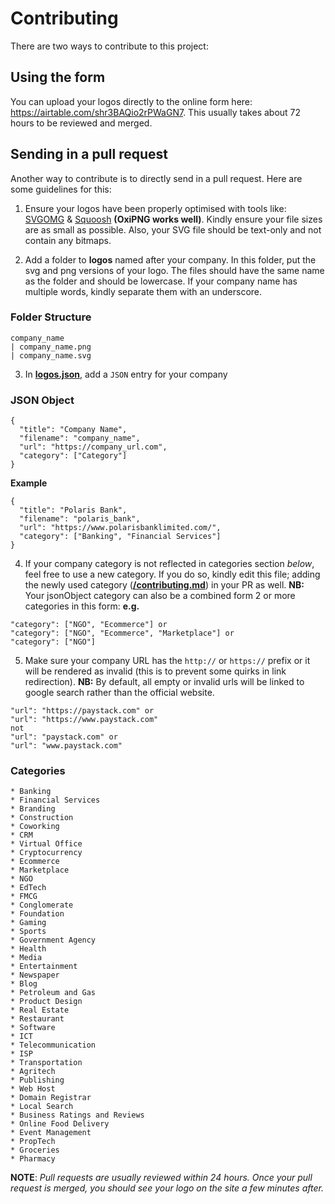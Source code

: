 # Contributing

There are two ways to contribute to this project:

## Using the form
You can upload your logos directly to the online form here: https://airtable.com/shr3BAQio2rPWaGN7. This usually takes about 72 hours to be reviewed and merged.

## Sending in a pull request
Another way to contribute is to directly send in a pull request. Here are some guidelines for this:

1. Ensure your logos have been properly optimised with tools like:
    [SVGOMG](https://jakearchibald.github.io/svgomg/) &
    [Squoosh](https://squoosh.app/) **(OxiPNG works well)**. Kindly ensure your file sizes are as small as possible. Also, your SVG file should be text-only and not contain any bitmaps.

2. Add a folder to **logos** named after your company. In this folder, put the svg and png versions of your logo. The files should have the same name as the folder and should be lowercase. If your company name has multiple words, kindly separate them with an underscore.

### Folder Structure
```
company_name
| company_name.png
| company_name.svg
```

3. In **[logos.json](https://github.com/PaystackHQ/nigerialogos/blob/master/logos.json)**, add a `JSON` entry for your company

### JSON Object
```
{
  "title": "Company Name",
  "filename": "company_name",
  "url": "https://company_url.com",
  "category": ["Category"]
}
```
**Example**
```
{
  "title": "Polaris Bank",
  "filename": "polaris_bank",
  "url": "https://www.polarisbanklimited.com/",
  "category": ["Banking", "Financial Services"]
}
```

4. If your company category is not reflected in categories section *below*, feel free to use a new category.
If you do so, kindly edit this file; adding the newly used category (**[/contributing.md](https://github.com/PaystackHQ/nigerialogos/blob/master/contributing.md)**) in your PR as well.
**NB:** Your jsonObject category can also be a combined form 2 or more categories in this form:  **e.g.**
```
"category": ["NGO", "Ecommerce"] or
"category": ["NGO", "Ecommerce", "Marketplace"] or
"category": ["NGO"]
```

5. Make sure your company URL has the `http://` or `https://` prefix or it will be rendered as invalid (this is to prevent some quirks in link redirection).
**NB:** By default, all empty or invalid urls will be linked to google search rather than the official website.
```
"url": "https://paystack.com" or
"url": "https://www.paystack.com"
not
"url": "paystack.com" or
"url": "www.paystack.com"
```

### Categories
```
* Banking
* Financial Services
* Branding
* Construction
* Coworking
* CRM
* Virtual Office
* Cryptocurrency
* Ecommerce
* Marketplace
* NGO
* EdTech
* FMCG
* Conglomerate
* Foundation
* Gaming
* Sports
* Government Agency
* Health
* Media
* Entertainment
* Newspaper
* Blog
* Petroleum and Gas
* Product Design
* Real Estate
* Restaurant
* Software
* ICT
* Telecommunication
* ISP
* Transportation
* Agritech
* Publishing
* Web Host
* Domain Registrar
* Local Search
* Business Ratings and Reviews
* Online Food Delivery
* Event Management
* PropTech
* Groceries
* Pharmacy
```

**NOTE**: _Pull requests are usually reviewed within 24 hours. Once your pull request is merged, you should see your logo on the site a few minutes after._
